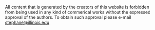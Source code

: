 All content that is generated by the creators of this website is forbidden from being used in any kind of commerical works without the expressed approval of the authors. To obtain such approval please e-mail stephane@illinois.edu